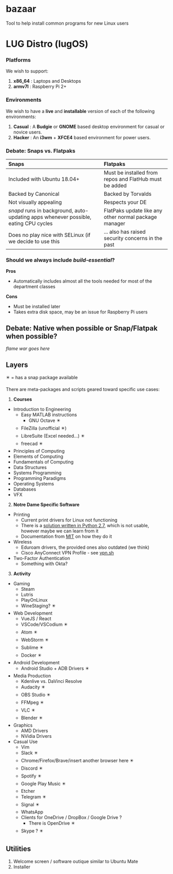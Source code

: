 # bazaar
Tool to help install common programs for new Linux users

# LUG Distro (lugOS)

### Platforms

We wish to support:

1. **x86_64** : Laptops and Desktops
2. **armv7l** : Raspberry Pi 2+

### Environments

We wish to have a **live** and **installable** version of each of the following environments:

1. **Casual** : A **Budgie** or **GNOME** based desktop environment for casual or novice users.
2. **Hacker** : An **i3wm** + **XFCE4** based environment for power users.


### Debate: Snaps vs. Flatpaks

| Snaps  | Flatpaks|
|:------|:------|
| Included with Ubuntu 18.04+ | Must be installed from repos and FlatHub must be added |
| Backed by Canonical | Backed by Torvalds | 
| Not visually appealing | Respects your DE |
| *snapd* runs in background, auto-updating apps whenever possible, eating CPU cycles | FlatPaks update like any other normal package manager |
| Does no play nice with SELinux (if we decide to use this | ... also has raised security concerns in the past |

### Should we always include *build-essential*?

**Pros**
- Automatically includes almost all the tools needed for most of the department classes

**Cons**
- Must be installed later
- Takes extra disk space, may be an issue for Raspberry Pi users

## Debate: Native when possible or Snap/Flatpak when possible?

*flame war goes here*

## Layers

:eight_pointed_black_star: = has a snap package available

There are meta-packages and scripts geared toward specific use cases:

1. **Courses**

* Introduction to Engineering
  * Easy MATLAB instructions
    * GNU Octave :eight_pointed_black_star:
  * FileZilla (unofficial :eight_pointed_black_star:)
  * LibreSuite (Excel needed...) :eight_pointed_black_star:
  * freecad :eight_pointed_black_star:
* Principles of Computing
* Elements of Computing
* Fundamentals of Computing
* Data Structures
* Systems Programming
* Programming Paradigms
* Operating Systems
* Databases
* VFX

2. **Notre Dame Specific Software**

* Printing
  * Current print drivers for Linux not functioning
  * There is a [solution written in Python 2.7](https://github.com/junaidali/pharos-linux), which is not usable, however maybe we can learn from it 
  * Documentation from [MIT](http://kb.mit.edu/confluence/display/istcontrib/Set+up+Pharos+as+an+LPR+network+printer+on+Ubuntu) on how they do it
* Wireless
  * Eduroam drivers, the provided ones also outdated (we think)
  * Cisco AnyConnect VPN Profile - see [vpn.sh](https://github.com/NDLUG/bazaar/blob/master/vpn.sh)
* Two-Factor Authentication
  * Something with Okta?
  
3. **Activity**

* Gaming
  * Steam
  * Lutris
  * PlayOnLinux
  * WineStaging? :eight_pointed_black_star:
* Web Development
  * VueJS / React
  * VSCode/VSCodium :eight_pointed_black_star:
  * Atom :eight_pointed_black_star:
  * WebStorm :eight_pointed_black_star:
  * Sublime :eight_pointed_black_star:
  * Docker :eight_pointed_black_star:
* Android Development
  * Android Studio + ADB Drivers :eight_pointed_black_star:
* Media Production
  * Kdenlive vs. DaVinci Resolve
  * Audacity :eight_pointed_black_star:
  * OBS Studio :eight_pointed_black_star:
  * FFMpeg :eight_pointed_black_star:
  * VLC :eight_pointed_black_star:
  * Blender :eight_pointed_black_star:
* Graphics
  * AMD Drivers
  * NVidia Drivers
* Casual Use
  * Vim 
  * Slack :eight_pointed_black_star:
  * Chrome/Firefox/Brave/insert another browser here :eight_pointed_black_star:
  * Discord :eight_pointed_black_star:
  * Spotify :eight_pointed_black_star: 
  * Google Play Music :eight_pointed_black_star:
  * Etcher
  * Telegram :eight_pointed_black_star:
  * Signal :eight_pointed_black_star:
  * WhatsApp
  * Clients for OneDrive / DropBox / Google Drive ?
      * There is OpenDrive :eight_pointed_black_star:
  * Skype ? :eight_pointed_black_star:
  
## Utilities

1. Welcome screen / software outique similar to Ubuntu Mate
2. Installer
